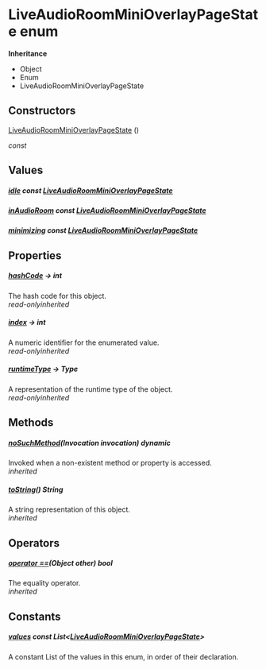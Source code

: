 


# LiveAudioRoomMiniOverlayPageState enum










**Inheritance**

- Object
- Enum
- LiveAudioRoomMiniOverlayPageState






## Constructors

[LiveAudioRoomMiniOverlayPageState](../zego_uikit_prebuilt_live_audio_room/LiveAudioRoomMiniOverlayPageState/LiveAudioRoomMiniOverlayPageState.md) ()

  _const_ 


## Values

##### [idle](../zego_uikit_prebuilt_live_audio_room/LiveAudioRoomMiniOverlayPageState.md) const [LiveAudioRoomMiniOverlayPageState](../zego_uikit_prebuilt_live_audio_room/LiveAudioRoomMiniOverlayPageState.md)



  




##### [inAudioRoom](../zego_uikit_prebuilt_live_audio_room/LiveAudioRoomMiniOverlayPageState.md) const [LiveAudioRoomMiniOverlayPageState](../zego_uikit_prebuilt_live_audio_room/LiveAudioRoomMiniOverlayPageState.md)



  




##### [minimizing](../zego_uikit_prebuilt_live_audio_room/LiveAudioRoomMiniOverlayPageState.md) const [LiveAudioRoomMiniOverlayPageState](../zego_uikit_prebuilt_live_audio_room/LiveAudioRoomMiniOverlayPageState.md)



  





## Properties

##### [hashCode](../zego_uikit_prebuilt_live_audio_room/LiveAudioRoomMiniOverlayPageState/hashCode.md) &#8594; int



The hash code for this object.  
_<span class="feature">read-only</span><span class="feature">inherited</span>_



##### [index](../zego_uikit_prebuilt_live_audio_room/LiveAudioRoomMiniOverlayPageState/index.md) &#8594; int



A numeric identifier for the enumerated value.  
_<span class="feature">read-only</span><span class="feature">inherited</span>_



##### [runtimeType](../zego_uikit_prebuilt_live_audio_room/LiveAudioRoomMiniOverlayPageState/runtimeType.md) &#8594; Type



A representation of the runtime type of the object.  
_<span class="feature">read-only</span><span class="feature">inherited</span>_





## Methods

##### [noSuchMethod](../zego_uikit_prebuilt_live_audio_room/LiveAudioRoomMiniOverlayPageState/noSuchMethod.md)(Invocation invocation) dynamic



Invoked when a non-existent method or property is accessed.  
_<span class="feature">inherited</span>_



##### [toString](../zego_uikit_prebuilt_live_audio_room/LiveAudioRoomMiniOverlayPageState/toString.md)() String



A string representation of this object.  
_<span class="feature">inherited</span>_





## Operators

##### [operator ==](../zego_uikit_prebuilt_live_audio_room/LiveAudioRoomMiniOverlayPageState/operator_equals.md)(Object other) bool



The equality operator.  
_<span class="feature">inherited</span>_










## Constants

##### [values](../zego_uikit_prebuilt_live_audio_room/LiveAudioRoomMiniOverlayPageState/values-constant.md) const List&lt;[LiveAudioRoomMiniOverlayPageState](../zego_uikit_prebuilt_live_audio_room/LiveAudioRoomMiniOverlayPageState.md)>



A constant List of the values in this enum, in order of their declaration.  









